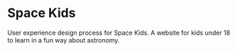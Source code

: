 # Space Kids
User experience design process for Space Kids. A website for kids under 18 to learn in a fun way about astronomy.


